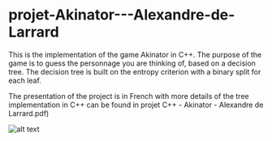 # projet-Akinator---Alexandre-de-Larrard

This is the implementation of the game Akinator in C++. 
The purpose of the game is to guess the personnage you are thinking of, based on a decision tree. 
The decision tree is built on the entropy criterion with a binary split for each leaf. 

The presentation of the project is in French with more details of the tree implementation in C++ can be found in projet C++ - Akinator - Alexandre de Larrard.pdf)

![alt text](https://github.com/alexandredelarrard/projet-Akinator---Alexandre-de-Larrard/edit/master/akinator.png)
